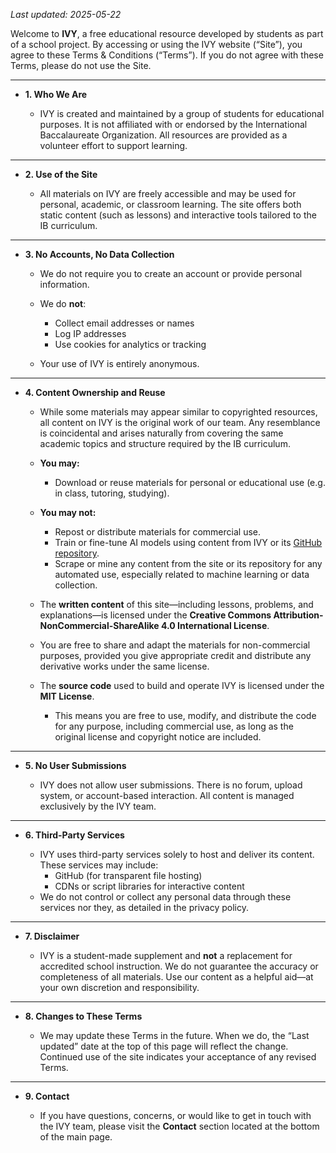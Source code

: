 _Last updated: 2025-05-22_

Welcome to **IVY**, a free educational resource developed by students as part of a school project. By accessing or using the IVY website (“Site”), you agree to these Terms & Conditions (“Terms”). If you do not agree with these Terms, please do not use the Site.

---

- **1. Who We Are**

  - IVY is created and maintained by a group of students for educational purposes. It is not affiliated with or endorsed by the International Baccalaureate Organization. All resources are provided as a volunteer effort to support learning.

---

- **2. Use of the Site**

  - All materials on IVY are freely accessible and may be used for personal, academic, or classroom learning. The site offers both static content (such as lessons) and interactive tools tailored to the IB curriculum.

---

- **3. No Accounts, No Data Collection**

  - We do not require you to create an account or provide personal information.
  
  - We do **not**:
    -  Collect email addresses or names
    -  Log IP addresses
    -  Use cookies for analytics or tracking
    
  - Your use of IVY is entirely anonymous.

---
- **4. Content Ownership and Reuse**

  - While some materials may appear similar to copyrighted resources, all content on IVY is the original work of our team. Any resemblance is coincidental and arises naturally from covering the same academic topics and structure required by the IB curriculum.

  - **You may:**
    -  Download or reuse materials for personal or educational use (e.g. in class, tutoring, studying).
  
  - **You may not:**
    -  Repost or distribute materials for commercial use.
    -  Train or fine-tune AI models using content from IVY or its [GitHub repository](https://github.com/NagusameCS/IVY).
    -  Scrape or mine any content from the site or its repository for any automated use, especially related to machine learning or data collection.
      
  -  The **written content** of this site—including lessons, problems, and explanations—is licensed under the **Creative Commons Attribution-NonCommercial-ShareAlike 4.0 International License**.
    - You are free to share and adapt the materials for non-commercial purposes, provided you give appropriate credit and distribute any derivative works under the same license.
  - The **source code** used to build and operate IVY is licensed under the **MIT License**.
	  -	This means you are free to use, modify, and distribute the code for any purpose, including commercial use, as long as the original license and copyright notice are included.
---

- **5. No User Submissions**

  - IVY does not allow user submissions. There is no forum, upload system, or account-based interaction. All content is managed exclusively by the IVY team.

---

- **6. Third-Party Services**

  - IVY uses third-party services solely to host and deliver its content. These services may include:
    -  GitHub (for transparent file hosting)
    -  CDNs or script libraries for interactive content
  - We do not control or collect any personal data through these services nor they, as detailed in the privacy policy.
  
---

- **7. Disclaimer**

  - IVY is a student-made supplement and **not** a replacement for accredited school instruction. We do not guarantee the accuracy or completeness of all materials. Use our content as a helpful aid—at your own discretion and responsibility.
  
---
- **8. Changes to These Terms**

  - We may update these Terms in the future. When we do, the “Last updated” date at the top of this page will reflect the change. Continued use of the site indicates your acceptance of any revised Terms.

---

- **9. Contact**

  - If you have questions, concerns, or would like to get in touch with the IVY team, please visit the **Contact** section located at the bottom of the main page.
